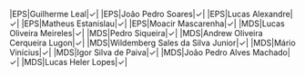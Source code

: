 |EPS|Guilherme Leal|&check;|
|EPS|João Pedro Soares|&check;|
|EPS|Lucas Alexandre|&check;|
|EPS|Matheus Estanislau|&check;|
|EPS|Moacir Mascarenha|&check;|
|MDS|Lucas Oliveira Meireles|&check;|
|MDS|Pedro Siqueira|&check;|
|MDS|Andrew Oliveira Cerqueira Lugon|&check;|
|MDS|Wildemberg Sales da Silva Junior|&check;|
|MDS|Mário Vinícius|&check;|
|MDS|Igor Silva de Paiva|&check;|
|MDS|João Pedro Alves Machado|&check;|
|MDS|Lucas Heler Lopes|&check;|